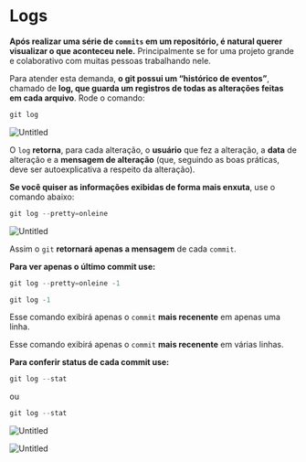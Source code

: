 # Logs

**Após realizar uma série de `commits` em um repositório, é natural querer visualizar o que aconteceu nele.** Principalmente se for uma projeto grande e colaborativo com muitas pessoas trabalhando nele.

Para atender esta demanda, **o git possui um “histórico de eventos”**, chamado de **log, que guarda um registros de todas as alterações feitas em cada arquivo**.
Rode o comando:

```c
git log
```

![Untitled](https://s3-us-west-2.amazonaws.com/secure.notion-static.com/071b5bd9-a838-42ce-8c53-cfcc94901de8/Untitled.png)

O `log` **retorna**, para cada alteração, o **usuário** que fez a alteração, a **data** de alteração e a **mensagem de alteração** (que, seguindo as boas práticas, deve ser autoexplicativa a respeito da alteração).

**Se você quiser as informações exibidas de forma mais enxuta**, use o comando abaixo:

```c
git log --pretty=onleine
```

![Untitled](https://s3-us-west-2.amazonaws.com/secure.notion-static.com/24e5d7f4-d83e-4ea9-a927-6df2f994893f/Untitled.png)

Assim o `git` **retornará apenas a mensagem** de cada `commit`.

**Para ver apenas o último commit use:**

```c
git log --pretty=onleine -1
```

```c
git log -1
```

Esse comando exibirá apenas o `commit` **mais recenente** em apenas uma linha.

Esse comando exibirá apenas o `commit` **mais recenente** em várias linhas.

**Para conferir status de cada commit use:**

```c
git log --stat
```

ou

```c
git log --stat
```

![Untitled](https://s3-us-west-2.amazonaws.com/secure.notion-static.com/0aa0c870-3813-428f-a675-bc71deebddf0/Untitled.png)

![Untitled](https://s3-us-west-2.amazonaws.com/secure.notion-static.com/c40df019-f16d-48f6-8166-6f2e268915fd/Untitled.png)